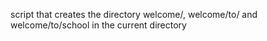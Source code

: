 script that creates the directory welcome/, welcome/to/ and welcome/to/school in the current directory
